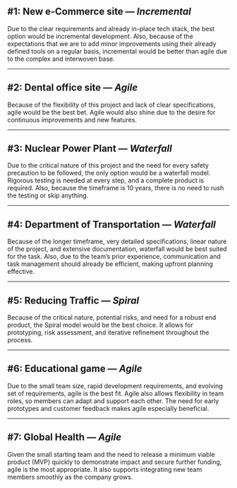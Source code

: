 ## #1: New e-Commerce site — *Incremental*

Due to the clear requirements and already in-place tech stack, the best option would be incremental development. Also, because of the expectations that we are to add minor improvements using their already defined tools on a regular basis, incremental would be better than agile due to the complex and interwoven base.

---

## #2: Dental office site — *Agile*

Because of the flexibility of this project and lack of clear specifications, agile would be the best bet. Agile would also shine due to the desire for continuous improvements and new features.

---

## #3: Nuclear Power Plant — *Waterfall*

Due to the critical nature of this project and the need for every safety precaution to be followed, the only option would be a waterfall model. Rigorous testing is needed at every step, and a complete product is required. Also, because the timeframe is 10 years, there is no need to rush the testing or skip anything.

---

## #4: Department of Transportation — *Waterfall*

Because of the longer timeframe, very detailed specifications, linear nature of the project, and extensive documentation, waterfall would be best suited for the task. Also, due to the team’s prior experience, communication and task management should already be efficient, making upfront planning effective.

---

## #5: Reducing Traffic — *Spiral*

Because of the critical nature, potential risks, and need for a robust end product, the Spiral model would be the best choice. It allows for prototyping, risk assessment, and iterative refinement throughout the process.

---

## #6: Educational game — *Agile*

Due to the small team size, rapid development requirements, and evolving set of requirements, agile is the best fit. Agile also allows flexibility in team roles, so members can adapt and support each other. The need for early prototypes and customer feedback makes agile especially beneficial.

---

## #7: Global Health — *Agile*

Given the small starting team and the need to release a minimum viable product (MVP) quickly to demonstrate impact and secure further funding, agile is the most appropriate. It also supports integrating new team members smoothly as the company grows.


